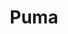 ---
title: "Puma"
url: /bangalore/puma-orion-mall-brigade-gateway-road-bhadrappa-layout-subramanyanagar-2-state-rajaji-nagar/
shop: Kleidung
---